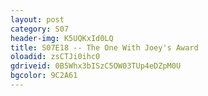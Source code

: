 ```yaml
---
layout: post 
category: S07 
header-img: K5UQKxId0LQ 
title: S07E18 -- The One With Joey's Award 
oloadid: zsCTJi0ihc0 
gdriveid: 0B5Whx3bISzC5OW03TUp4eDZpM0U 
bgcolor: 9C2A61
--- 
```

<!--more--> 
